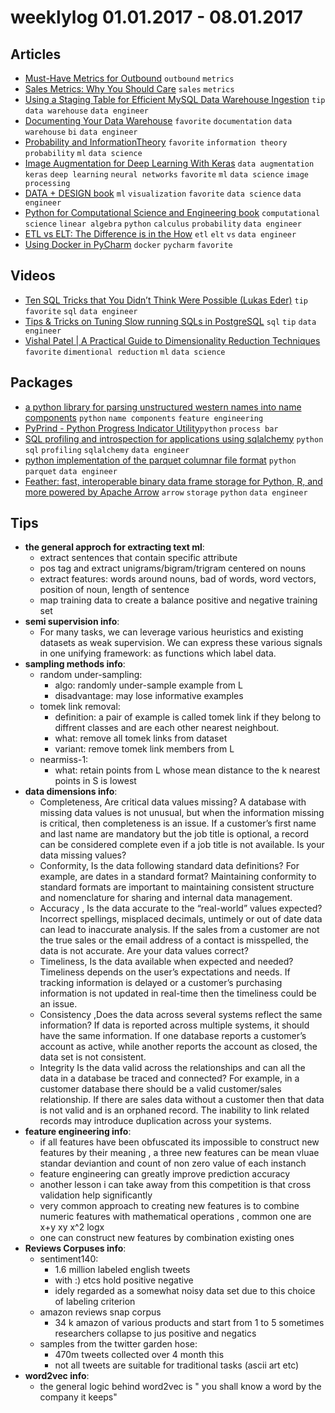 # weeklylog 01.01.2017 - 08.01.2017

## Articles
- [Must-Have Metrics for Outbound](https://blog.chartio.com/blog/must-have-metrics-for-outbound) `outbound` `metrics` 
- [Sales Metrics: Why You Should Care](https://blog.chartio.com/blog/sales-metrics-what-works-and-what-doesnt) `sales` `metrics` 
- [Using a Staging Table for Efficient MySQL Data Warehouse Ingestion](http://mysql.rjweb.org/doc.php/staging_table#flip_flop_staging) `tip` `data warehouse` `data engineer`
- [Documenting Your Data Warehouse](https://blog.chartio.com/blog/documenting-your-data-warehouse) `favorite` `documentation` `data warehouse` `bi` `data engineer` 
- [Probability and InformationTheory](http://www.deeplearningbook.org/contents/prob.html) `favorite` `information theory` `probability` `ml` `data science`
- [Image Augmentation for Deep Learning With Keras](http://machinelearningmastery.com/image-augmentation-deep-learning-keras/) `data augmentation` `keras` `deep learning` `neural networks` `favorite` `ml` `data science` `image processing`
- [DATA + DESIGN book](https://infoactive.co/data-design/) `ml` `visualization` `favorite` `data science` `data engineer` 
- [Python for Computational Science and Engineering book](http://www.southampton.ac.uk/~fangohr/teaching/python/book.html) `computational science` `linear algebra` `python` `calculus` `probability` `data engineer`
- [ETL vs ELT: The Difference is in the How](http://panoply.io/blog/etl-vs-elt-the-difference-is-in-the-how/) `etl` `elt` `vs` `data engineer`
- [Using Docker in PyCharm](https://blog.jetbrains.com/pycharm/2015/12/using-docker-in-pycharm/) `docker` `pycharm` `favorite` 
 
## Videos
- [Ten SQL Tricks that You Didn’t Think Were Possible (Lukas Eder)](https://www.youtube.com/watch?v=mgipNdAgQ3o) `tip` `favorite` `sql` `data engineer`
- [Tips & Tricks on Tuning Slow running SQLs in PostgreSQL](https://www.youtube.com/watch?v=SnrkMYbrS3E) `sql` `tip` `data engineer`
- [Vishal Patel | A Practical Guide to Dimensionality Reduction Techniques](https://www.youtube.com/watch?v=ioXKxulmwVQ&index=23&list=PLGVZCDnMOq0qLoYpkeySVtfdbQg1A_GiB) `favorite` `dimentional reduction` `ml` `data science`

## Packages
- [a python library for parsing unstructured western names into name components](https://github.com/datamade/probablepeople) `python` `name components` `feature engineering`
- [PyPrind - Python Progress Indicator Utility](https://github.com/rasbt/pyprind)`python` `process bar`
- [SQL profiling and introspection for applications using sqlalchemy](https://github.com/inconshreveable/sqltap) `python` `sql` `profiling` `sqlalchemy` `data engineer`
- [python implementation of the parquet columnar file format](https://github.com/dask/fastparquet) `python` `parquet` `data engineer`
- [Feather: fast, interoperable binary data frame storage for Python, R, and more powered by Apache Arrow](https://github.com/wesm/feather) `arrow` `storage` `python` `data engineer`
  
## Tips
- **the general approch for extracting text ml**:
	- extract sentences that contain specific attribute
	- pos tag and extract unigrams/bigram/trigram centered on nouns
	- extract features: words around nouns, bad of words, word vectors, position of noun, length of sentence
	- map training data to create a balance positive and negative training set
- **semi supervision info**:
    - For many tasks, we can leverage various heuristics and existing datasets as weak supervision. We can express these various signals in one unifying framework: as functions which label data.
- **sampling methods info**:
    - random under-sampling:
        * algo: randomly under-sample example from L
        * disadvantage: may lose informative examples    
    - tomek link removal:
        * definition: a pair of example is called tomek link if they belong to diffrent classes and are each other nearest neighbout. 
        * what: remove all tomek links from dataset
        * variant: remove tomek link members from L	   
    - nearmiss-1:
        * what: retain points from L whose mean distance to the k nearest points in S is lowest
- **data dimensions info**:
	- Completeness, Are critical data values missing? A database with missing data values is not unusual, but when the information missing is critical, then completeness is an issue. 
	  If a customer’s first name and last name are mandatory but the job title is optional, a record can be considered complete even if a job title is not available.
	  Is your data missing values?
	- Conformity, Is the data following standard data definitions? 
	  For example, are dates in a standard format? Maintaining conformity to standard formats are important to maintaining consistent structure and nomenclature for sharing and internal data management.
	- Accuracy , Is the data accurate to the “real-world” values expected? Incorrect spellings, misplaced decimals, untimely or out of date data can lead to inaccurate analysis.
	  If the sales from a customer are not the true sales or the email address of a contact is misspelled, the data is not accurate.
	  Are your data values correct?
	- Timeliness, Is the data available when expected and needed? Timeliness depends on the user’s expectations and needs.
	  If tracking information is delayed or a customer’s purchasing information is not updated in real-time then the timeliness could be an issue.
	- Consistency ,Does the data across several systems reflect the same information? If data is reported across multiple systems, it should have the same information.
	  If one database reports a customer’s account as active, while another reports the account as closed, the data set is not consistent.
	- Integrity Is the data valid across the relationships and can all the data in a database be traced and connected? For example, in a customer database there should be a valid customer/sales relationship.
	  If there are sales data without a customer then that data is not valid and is an orphaned record. The inability to link related records may introduce duplication across your systems.
- **feature engineering info**:
    - if all features have been obfuscated its impossible to construct new features by their meaning , a three new features can be mean vluae standar deviantion and count of non zero value of each instanch
    - feature engineering can greatly improve prediction accuracy
    - another lesson i can take away from this competition is that cross validation help significantly 
    - very common approach to creating new features is to combine numeric features with mathematical operations , common one are x+y xy x^2 logx
    - one can construct new features by combination existing ones    
- **Reviews Corpuses info**:
    - sentiment140:
	    * 1.6 million labeled english tweets
	    * with :) etcs hold positive negative
	    * idely regarded as a somewhat noisy data set due to this choice of labeling criterion
    - amazon reviews snap corpus
	    * 34 k amazon of various products and start from 1 to 5	sometimes researchers collapse to jus positive and negatics
    - samples from the twitter garden hose:
        * 470m tweets collected over 4 month this
        * not  all tweets are suitable for traditional tasks (ascii art etc)	
- **word2vec info**:
    - the general logic behind word2vec is " you shall know a word by the company it keeps"
